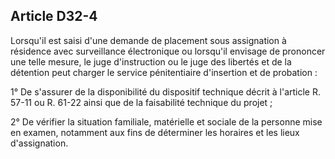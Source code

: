 Article D32-4
----
Lorsqu'il est saisi d'une demande de placement sous assignation à résidence avec
surveillance électronique ou lorsqu'il envisage de prononcer une telle mesure,
le juge d'instruction ou le juge des libertés et de la détention peut charger le
service pénitentiaire d'insertion et de probation :

1° De s'assurer de la disponibilité du dispositif technique décrit à l'article
R. 57-11 ou R. 61-22 ainsi que de la faisabilité technique du projet ;

2° De vérifier la situation familiale, matérielle et sociale de la personne mise
en examen, notamment aux fins de déterminer les horaires et les lieux
d'assignation.
